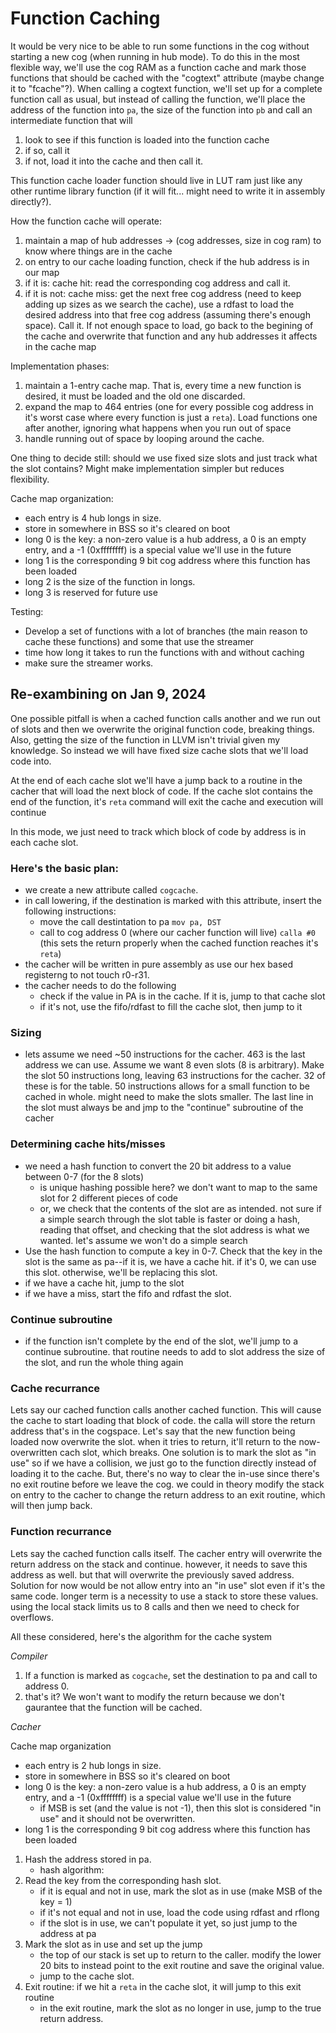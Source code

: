 # Function Caching

It would be very nice to be able to run some functions in the cog without starting a new cog (when running in hub mode). To do this in the most flexible way, we'll use the cog RAM as a function cache and mark those functions that should be cached with the "cogtext" attribute (maybe change it to "fcache"?). When calling a cogtext function, we'll set up for a complete function call as usual, but instead of calling the function, we'll place the address of the function into `pa`, the size of the function into `pb` and call an intermediate function that will 
1. look to see if this function is loaded into the function cache
2. if so, call it
3. if not, load it into the cache and then call it. 

This function cache loader function should live in LUT ram just like any other runtime library function (if it will fit... might need to write it in assembly directly?). 

How the function cache will operate: 
1. maintain a map of hub addresses -> (cog addresses, size in cog ram) to know where things are in the cache
2. on entry to our cache loading function, check if the hub address is in our map
3. if it is: cache hit: read the corresponding cog address and call it. 
4. if it is not: cache miss: get the next free cog address (need to keep adding up sizes as we search the cache), use a rdfast to load the desired address into that free cog address (assuming there's enough space). Call it. If not enough space to load, go back to the begining of the cache and overwrite that function and any hub addresses it affects in the cache map

Implementation phases: 
1. maintain a 1-entry cache map. That is, every time a new function is desired, it must be loaded and the old one discarded. 
2. expand the map to 464 entries (one for every possible cog address in it's worst case where every function is just a `reta`). Load functions one after another, ignoring what happens when you run out of space
3. handle running out of space by looping around the cache.

One thing to decide still: should we use fixed size slots and just track what the slot contains? Might make implementation simpler but reduces flexibility. 

Cache map organization:
- each entry is 4 hub longs in size.
- store in somewhere in BSS so it's cleared on boot
- long 0 is the key: a non-zero value is a hub address, a 0 is an empty entry, and a -1 (0xffffffff) is a special value we'll use in the future
- long 1 is the corresponding 9 bit cog address where this function has been loaded
- long 2 is the size of the function in longs. 
- long 3 is reserved for future use

Testing:
- Develop a set of functions with a lot of branches (the main reason to cache these functions) and some that use the streamer
- time how long it takes to run the functions with and without caching
- make sure the streamer works. 

## Re-exambining on Jan 9, 2024

One possible pitfall is when a cached function calls another and we run out of slots and then we overwrite the original function code, breaking things. 
Also, getting the size of the function in LLVM isn't trivial given my knowledge. So instead we will have fixed size cache slots that we'll load code into. 

At the end of each cache slot we'll have a jump back to a routine in the cacher that will load the next block of code. If the cache slot contains the end of the function, 
it's `reta` command will exit the cache and execution will continue

In this mode, we just need to track which block of code by address is in each cache slot. 

### Here's the basic plan:
- we create a new attribute called `cogcache`. 
- in call lowering, if the destination is marked with this attribute, insert the following instructions:
    - move the call destintation to pa `mov pa, DST`
    - call to cog address 0 (where our cacher function will live) `calla #0` (this sets the return properly when the cached function reaches it's `reta`)
- the cacher will be written in pure assembly as use our hex based registerng to not touch r0-r31. 
- the cacher needs to do the following
    - check if the value in PA is in the cache. If it is, jump to that cache slot
    - if it's not, use the fifo/rdfast to fill the cache slot, then jump to it

### Sizing
- lets assume we need ~50 instructions for the cacher. 463 is the last address we can use. Assume we want 8 even slots (8 is arbitrary). Make the slot 50 instructions long,
  leaving 63 instructions for the cacher. 32 of these is for the table. 50 instructions allows for a small function to be cached in whole. might need to make the slots smaller.
  The last line in the slot must always be and jmp to the "continue" subroutine of the cacher

### Determining cache hits/misses
- we need a hash function to convert the 20 bit address to a value between 0-7 (for the 8 slots)
    - is unique hashing possible here? we don't want to map to the same slot for 2 different pieces of code
    - or, we check that the contents of the slot are as intended. not sure if a simple search through the slot table is faster or doing a hash, reading that offset, and checking
      that the slot address is what we wanted. let's assume we won't do a simple search
- Use the hash function to compute a key in 0-7. Check that the key in the slot is the same as pa--if it is, we have a cache hit. if it's 0, we can use this slot. otherwise, 
  we'll be replacing this slot. 
- if we have a cache hit, jump to the slot 
- if we have a miss, start the fifo and rdfast the slot. 

### Continue subroutine
- if the function isn't complete by the end of the slot, we'll jump to a continue subroutine. that routine needs to add to slot address the size of the slot, and run the whole thing again

### Cache recurrance
Lets say our cached function calls another cached function. This will cause the cache to start loading that block of code. the calla will store the return address that's in the cogspace. 
Let's say that the new function being loaded now overwrite the slot. when it tries to return, it'll return to the now-overwritten cach slot, which breaks. One solution is to mark the slot as
"in use" so if we have a collision, we just go to the function directly instead of loading it to the cache. But, there's no way to clear the in-use since there's no exit routine before we 
leave the cog. we could in theory modify the stack on entry to the cacher to change the return address to an exit routine, which will then jump back.

### Function recurrance
Lets say the cached function calls itself. The cacher entry will overwrite the return address on the stack and continue. however, it needs to save this address as well. but that will overwrite the previously saved address. Solution for now would be not allow entry into an "in use" slot even if it's the same code. longer term is a necessity to use a stack to store these values. using the local stack limits us to 8 calls and then we need to check for overflows. 

All these considered, here's the algorithm for the cache system

*Compiler*
1. If a function is marked as `cogcache`, set the destination to pa and call to address 0. 
2. that's it? We won't want to modify the return because we don't gaurantee that the function will be cached. 

*Cacher*

Cache map organization
- each entry is 2 hub longs in size.
- store in somewhere in BSS so it's cleared on boot
- long 0 is the key: a non-zero value is a hub address, a 0 is an empty entry, and a -1 (0xffffffff) is a special value we'll use in the future
    - if MSB is set (and the value is not -1), then this slot is considered "in use" and it should not be overwritten. 
- long 1 is the corresponding 9 bit cog address where this function has been loaded 


1. Hash the address stored in pa. 
    - hash algorithm:
2. Read the key from the corresponding hash slot.
    - if it is equal and not in use, mark the slot as in use (make MSB of the key = 1)
    - if it's not equal and not in use, load the code using rdfast and rflong
    - if the slot is in use, we can't populate it yet, so just jump to the address at pa
3. Mark the slot as in use and set up the jump
    - the top of our stack is set up to return to the caller. modify the lower 20 bits to instead point to the exit routine and save the original value. 
    - jump to the cache slot.
4. Exit routine: if we hit a `reta` in the cache slot, it will jump to this exit routine
    - in the exit routine, mark the slot as no longer in use, jump to the true return address. 